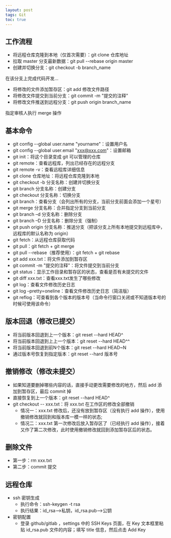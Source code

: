 ```yaml
---
layout: post
tags: Git
toc: true
---
```


## 工作流程
* 将远程仓库克隆到本地（仅首次需要）：git clone 仓库地址
* 拉取 master 分支最新数据：git pull --rebase origin master
* 创建并切换分支：git checkout -b branch_name

在该分支上完成代码开发...

* 将修改的文件添加暂存区：git add 修改文件路径
* 将修改文件提交到当前分支：git commit -m "提交的注释"
* 将修改文件推送到远程分支：git push origin branch_name

指定审核人执行 merge 操作

## 基本命令
* git config --global user.name "yourname"：设置用户名
* git config --global user.email "xxx@xxx.com"：设置邮箱
* git init：将这个目录变成 git 可以管理的仓库
* git remote：查看远程库，列出已经存在的远程分支
* git remote -v：查看远程库详细信息
* git clone 仓库地址：将远程仓库克隆到本地
* git checkout -b 分支名称：创建并切换分支
* git branch 分支名称：创建分支
* git checkout 分支名称：切换分支
* git branch：查看分支（会列出所有的分支，当前分支前面会添加一个星号）
* git merge 分支名称：合并指定分支到当前分支
* git branch –d 分支名称：删除分支
* git branch –D 分支名称：删除分支（强制）
* git push origin 分支名称：推送分支（把该分支上所有本地提交到远程库中，远程库的默认名称为 origin）
* git fetch：从远程仓库获取代码
* git pull：git fetch + git merge
* git pull --rebase（推荐使用）：git fetch + git rebase
* git add xxx.txt：将文件添加到暂存区
* git commit -m "提交的注释"：将文件提交到当前分支
* git status：显示工作目录和暂存区的状态，查看是否有未提交的文件
* git diff xxx.txt：查看xxx.txt发生了哪些修改
* git log：查看文件修改历史日志
* git log –pretty=oneline：查看文件修改历史日志（简洁版）
* git reflog：可查看到各个版本的版本号（当命令行窗口关闭或不知道版本号的时候可使用该命令）

## 版本回退（修改已提交）
* 将当前版本回退到上一个版本：git reset --hard HEAD^
* 将当前版本回退到上上一个版本：git reset --hard HEAD^^
* 将当前版本回退到前N个版本：git reset --hard HEAD~N
* 通过版本号恢复到指定版本：git reset --hard 版本号

## 撤销修改（修改未提交）
* 如果知道要删掉哪些内容的话，直接手动更改需要修改的地方，然后 add 添加到暂存区，最后 commit 掉
* 直接恢复到上一个版本：git reset --hard HEAD^
* git checkout -- xxx.txt：将 xxx.txt 在工作区的修改全部撤销
  * 情况一：xxx.txt 修改后，还没有放到暂存区（没有执行 add 操作），使用撤销修改就回到和版本库一模一样的状态;
  * 情况二：xxx.txt 第一次修改后放入暂存区了（已经执行 add 操作），接着又作了第二次修改，此时使用撤销修改就回到添加暂存区后的状态。

## 删除文件
* 第一步：rm xxx.txt
* 第二步：commit 提交

## 远程仓库
* ssh 密钥生成
  * 执行命令：ssh-keygen -t rsa
  * 执行结果：id\_rsa-->私钥，id\_rsa.pub-->公钥
* 密钥配置
  * 登录 github/gitlab ，settings 中的 SSH Keys 页面，在 Key 文本框里粘贴 id\_rsa.pub 文件的内容；填写 title 信息，然后点击 Add Key

